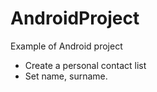 # AndroidProject

Example of Android project

- Create a personal contact list
- Set name, surname.
